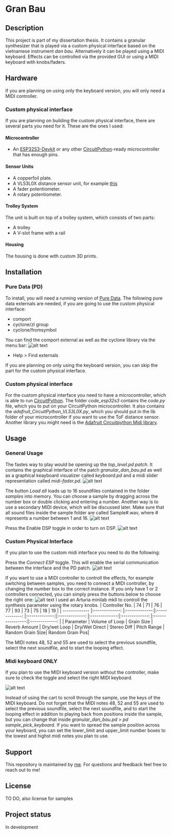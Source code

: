 # Gran Bau

## Description
This project is part of my dissertation thesis.
It contains a granular synthesizer that is played via a custom physical interface based on the vietnamese instrument *dan bau*.
Alternatively it can be played using a MIDI keyboard.
Effects can be controlled via the provided GUI or using a MIDI keyboard with knobs/faders.


## Hardware
If you are planning on using only the keyboard version, you will only need a MIDI controller.

### Custom physical interface
If you are planning on building the custom physical interface, there are several parts you need for it. These are the ones I used:

#### Microcontroller
* An [ESP32S3-Devkit](https://docs.espressif.com/projects/esp-idf/en/latest/esp32s3/hw-reference/esp32s3/user-guide-devkitc-1.html) or any other [CircuitPython](https://circuitpython.org)-ready microcontroller that has enough pins.

#### Sensor Units
* A copperfoil plate.
* A VL53L0X distance sensor unit, for example [this](https://shop.m5stack.com/products/tof-sensor-unit)
* A fader potentiometer.
* A rotary potentiometer.

#### Trolley System
The unit is built on top of a trolley system, which consists of two parts:
* A trolley
* A V-slot frame with a rail 

#### Housing
The housing is done with custom 3D prints. 


## Installation
### Pure Data (PD)
To install, you will need a running version of [Pure Data](https://msp.ucsd.edu/software.html).
The following pure data externals are needed, if you are going to use the custom physical interface:

* comport
* cyclone/zl group
* cyclone/fromsymbol

You can find the comport external as well as the cyclone library via the menu bar:
![alt text](images/find_external.png "Find externals from the menu bar")
* Help > Find externals

If you are planning on only using the keyboard version, you can skip the part for the custom physical interface.

### Custom physical interface
For the custom physical interface you need to have a microcontroller, which is able to run [CircuitPython](https://circuitpython.org).
The folder *code_esp32s3* contains the *code.py* file, which you to put on your CircuitPython microcontroller.
It also contains the *adafruit_CircuitPython_VL53L0X.py*, which you should put in the lib folder of your microcontroller if you want to use the ToF distance sensor.
Another library you might need is the [Adafruit Circuitpython Midi library](https://docs.circuitpython.org/projects/midi/en/latest/api.html).


## Usage

### General Usage
The fastes way to play would be opening up the *top_level.pd patch*.
It contains the graphical interface of the patch *granular_dan_bau.pd* as well as a graphical keayboard visualizer called *keyboard.pd* and a midi slider representation called *midi-fader.pd*.
![alt text](images/top_level.png "Open top_level.pd")

The button *Load all* loads up to 16 soundfiles contained in the folder *samples* into memory. You can choose a sample by dragging across the number box or double clicking and entering a number.
Another way is to use a secondary MIDI device, which will be discussed later. Make sure that all sound files inside the sample folder are called Sample#.wav, where # represents a number between 1 and 16.
![alt text](images/load_all.png "Press load all button")

Press the Enable DSP toggle in order to turn on DSP.
![alt text](images/enable_dsp.png "Turn on DSP")

### Custom Physical Interface
If you plan to use the custom midi interface you need to do the following:

Press the *Connect ESP* toggle. This will enable the serial communication between the interface and the PD patch.
![alt text](images/connect_esp.png "Turn on ESP")

If you want to use a MIDI controller to controll the effects, for example switching between samples, you need to connect a MIDI controller, by changing the number box to the correct instance. If you only have 1 or 2 controllers connected, you can simply press the buttons below to choose the right one:
![alt text](images/enable_midi_keyboard.png "Turn on MIDI Keyboard")
I used an Arturia minilab mkII to controll the synthesis parameter using the rotary knobs.
| Controller No.  | 74             | 71            | 76             | 77            | 93             | 73            | 75             | 18               | 19              |
| -------------   |:-------------: |:-------------:|:-------------: |:-------------:|:-------------: |:-------------:|:-------------: |:----------------:|:-------------:  |
| Parameter       | Volume of Loop | Grain Size    | Reverb Amount  | Dry/wet Loop  | Dry/Wet Direct | Stereo Diff   | Pitch Range    | Random Grain Size| Random Grain Pos|

The MIDI notes 48, 52 and 55 are used to select the previous soundfile, select the next soundfile, and to start the looping effect.

### Midi keyboard ONLY
If you plan to use the MIDI keyboard version without the controller, make sure to check the toggle and select the right MIDI keyboard.

![alt text](images/midi_on_FX.png "Turn on MIDI Keyboard")

Instead of using the cart to scroll through the sample, use the keys of the MIDI keyboard.
Do not forget that the MIDI notes 48, 52 and 55 are used to select the previous soundfile, select the next soundfile, and to start the looping effect in addition to playing back from positions inside the sample, but you can change that inside *granular_dan_bau.pd* > *pd sample_pick_keyboard*.
If you want to spread the sample position across your keyboard, you can set the lower_limit and upper_limit number boxes to the lowest and highst midi notes you plan to use.

## Support
This repository is maintained by [me](https://github.com/grundton).
For questions and feedback feel free to reach out to me!


## License
TO DO, also license for samples 

## Project status
In development

